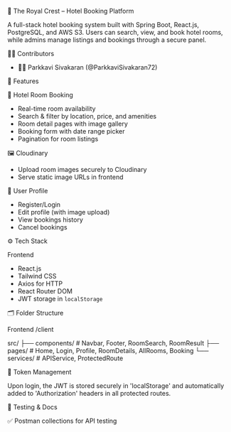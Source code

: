 🏨 The Royal Crest – Hotel Booking Platform

A full-stack hotel booking system built with Spring Boot, React.js, PostgreSQL, and AWS S3. Users can search, view, and book hotel rooms, while admins manage listings and bookings through a secure panel.

👨‍💻 Contributors

* 🧑‍💻 Parkkavi Sivakaran (@ParkkaviSivakaran72)

🚀 Features

🏨 Hotel Room Booking

* Real-time room availability
* Search & filter by location, price, and amenities
* Room detail pages with image gallery
* Booking form with date range picker
* Pagination for room listings

🖼️ Cloudinary

* Upload room images securely to Cloudinary
* Serve static image URLs in frontend

👤 User Profile

* Register/Login
* Edit profile (with image upload)
* View bookings history
* Cancel bookings

⚙️ Tech Stack

Frontend

* React.js
* Tailwind CSS
* Axios for HTTP
* React Router DOM
* JWT storage in `localStorage`

🗂️ Folder Structure

Frontend /client

src/
├── components/         # Navbar, Footer, RoomSearch, RoomResult
├── pages/              # Home, Login, Profile, RoomDetails, AllRooms, Booking
└── services/           # APIService, ProtectedRoute


🔐 Token Management

Upon login, the JWT is stored securely in 'localStorage' and automatically added to 'Authorization' headers in all protected routes.



🧪 Testing & Docs

✅ Postman collections for API testing
